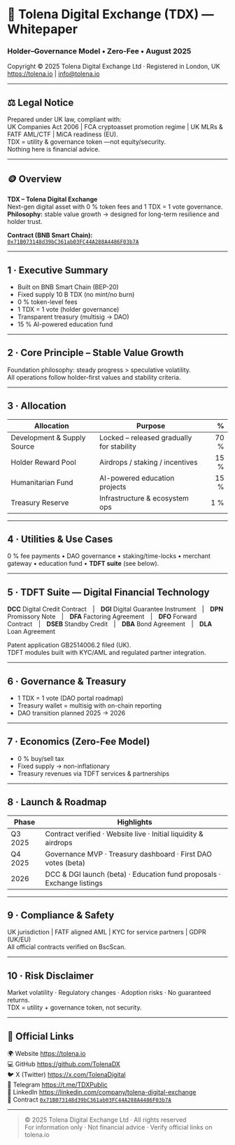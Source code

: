 # 📜 Tolena Digital Exchange (TDX) — Whitepaper  
### Holder–Governance Model  •  Zero-Fee  •  August 2025  

Copyright © 2025 Tolena Digital Exchange Ltd · Registered in London, UK  
https://tolena.io  |  info@tolena.io  

---

## ⚖ Legal Notice
Prepared under UK law, compliant with:  
UK Companies Act 2006 | FCA cryptoasset promotion regime | UK MLRs & FATF AML/CTF | MiCA readiness (EU).  
TDX = utility & governance token —not equity/security.  
Nothing here is financial advice.  

---

## 🪙 Overview
**TDX – Tolena Digital Exchange**  
Next-gen digital asset with 0 % token fees and 1 TDX = 1 vote governance.  
**Philosophy:** stable value growth → designed for long-term resilience and holder trust.  

**Contract (BNB Smart Chain):**  
[`0x71B073148d39bC361ab03FC44A288A4486F03b7A`](https://bscscan.com/token/0x71b073148d39bc361ab03fc44a288a4486f03b7a)  

---

## 1 · Executive Summary
- Built on BNB Smart Chain (BEP-20)  
- Fixed supply 10 B TDX (no mint/no burn)  
- 0 % token-level fees  
- 1 TDX = 1 vote (holder governance)  
- Transparent treasury (multisig → DAO)  
- 15 % AI-powered education fund  

---

## 2 · Core Principle – Stable Value Growth
Foundation philosophy: steady progress > speculative volatility.  
All operations follow holder-first values and stability criteria.  

---

## 3 · Allocation
| Allocation | Purpose | % |
|-------------|----------|--:|
| Development & Supply Source | Locked – released gradually for stability | 70 % |
| Holder Reward Pool | Airdrops / staking / incentives | 15 % |
| Humanitarian Fund | AI-powered education projects | 15 % |
| Treasury Reserve | Infrastructure & ecosystem ops | 1 % |

---

## 4 · Utilities & Use Cases
0 % fee payments • DAO governance • staking/time-locks • merchant gateway • education fund • **TDFT suite** (see below).

---

## 5 · TDFT Suite — Digital Financial Technology
**DCC** Digital Credit Contract | **DGI** Digital Guarantee Instrument | **DPN** Promissory Note | **DFA** Factoring Agreement | **DFO** Forward Contract | **DSEB** Standby Credit | **DBA** Bond Agreement | **DLA** Loan Agreement  

Patent application GB2514006.2 filed (UK).  
TDFT modules built with KYC/AML and regulated partner integration.  

---

## 6 · Governance & Treasury
- 1 TDX = 1 vote (DAO portal roadmap)  
- Treasury wallet = multisig with on-chain reporting  
- DAO transition planned 2025 → 2026  

---

## 7 · Economics (Zero-Fee Model)
- 0 % buy/sell tax  
- Fixed supply → non-inflationary  
- Treasury revenues via TDFT services & partnerships  

---

## 8 · Launch & Roadmap
| Phase | Highlights |
|-------|-------------|
| Q3 2025 | Contract verified · Website live · Initial liquidity & airdrops |
| Q4 2025 | Governance MVP · Treasury dashboard · First DAO votes (beta) |
| 2026 | DCC & DGI launch (beta) · Education fund proposals · Exchange listings |

---

## 9 · Compliance & Safety
UK jurisdiction | FATF aligned AML | KYC for service partners | GDPR (UK/EU)  
All official contracts verified on BscScan.  

---

## 10 · Risk Disclaimer
Market volatility · Regulatory changes · Adoption risks · No guaranteed returns.  
TDX = utility + governance token, not security.  

---

## 🔗 Official Links
🌍 Website  https://tolena.io  
💻 GitHub  https://github.com/TolenaDX  
🐦 X (Twitter)  https://x.com/TolenaDigital  
💬 Telegram  https://t.me/TDXPublic  
💼 LinkedIn  https://linkedin.com/company/tolena-digital-exchange  
🔗 Contract  [`0x71B073148d39bC361ab03FC44A288A4486F03b7A`](https://bscscan.com/token/0x71b073148d39bc361ab03fc44a288a4486f03b7a)  

---

> © 2025 Tolena Digital Exchange Ltd · All rights reserved  
> For information only · Not financial advice · Verify official links on tolena.io
